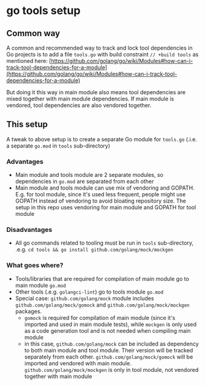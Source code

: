 # go tools setup

## Common way
A common and recommended way to track and lock tool dependencies in Go projects is to add a file `tools.go` with build constraint `// +build tools` as mentioned here: [https://github.com/golang/go/wiki/Modules#how-can-i-track-tool-dependencies-for-a-module](https://github.com/golang/go/wiki/Modules#how-can-i-track-tool-dependencies-for-a-module)

But doing it this way in main module also means tool dependencies are mixed together with main module dependencies. If main module is vendored, tool dependencies are also vendored together.

## This setup
A tweak to above setup is to create a separate Go module for `tools.go` (.i.e. a separate `go.mod` in `tools` sub-directory)

### Advantages
- Main module and tools module are 2 separate modules, so dependencies in `go.mod` are separated from each other
- Main module and tools module can use mix of vendoring and GOPATH. E.g. for tool module, since it's used less frequent, people might use GOPATH instead of vendoring to avoid bloating repository size. The setup in this repo uses vendoring for main module and GOPATH for tool module

### Disadvantages
- All go commands related to tooling must be run in `tools` sub-directory, .e.g. `cd tools && go install github.com/golang/mock/mockgen`

### What goes where?
- Tools/libraries that are required for compilation of main module go to main module `go.mod`
- Other tools (.e.g. `golangci-lint`) go to tools module `go.mod`
- Special case: `github.com/golang/mock` module includes `github.com/golang/mock/gomock` and `github.com/golang/mock/mockgen` packages.
  - `gomock` is required for compilation of main module (since it's imported and used in main module tests), while `mockgen` is only used as a code generation tool and is not needed when compiling main module
  - in this case, `github.com/golang/mock` can be included as dependency to both main module and tool module. Their version will be tracked separately from each other. `github.com/golang/mock/gomock` will be imported and vendored with main module. `github.com/golang/mock/mockgen` is only in tool module, not vendored together with main module
